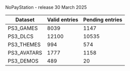 NoPayStation - release 30 March 2025

|  Dataset  |Valid entries|Pending entries|
|-----------|-------------|---------------|
| PS3_GAMES |     8039    |      1147     |
|  PS3_DLCS |    12100    |     10535     |
| PS3_THEMES|     994     |      574      |
|PS3_AVATARS|     1777    |      1158     |
| PS3_DEMOS |     489     |       20      |